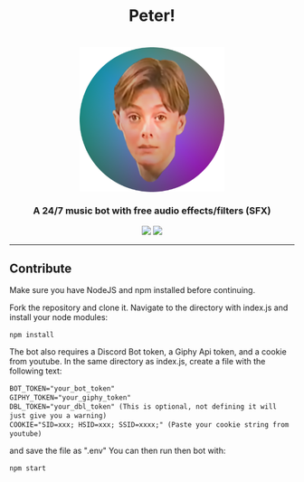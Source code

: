 <h1 align="center">Peter!</h1>

<h1 align="center">
    <img src="https://raw.githubusercontent.com/BR88C/peter/master/src/assets/images/peter%20cropped.png" align="center" width="256" height="256" />
</h1>

<h3 align="center">A 24/7 music bot with free audio effects/filters (SFX)</h3>

<p align="center">
    <img src="https://img.shields.io/github/v/release/BR88C/peter?include_prereleases&style=for-the-badge">
    <img src="https://img.shields.io/github/license/BR88C/peter?style=for-the-badge">
</p>

---

## Contribute
Make sure you have NodeJS and npm installed before continuing.

Fork the repository and clone it.
Navigate to the directory with index.js and install your node modules:
```
npm install
```
The bot also requires a Discord Bot token, a Giphy Api token, and a cookie from youtube. In the same directory as index.js, create a file with the following text:
```
BOT_TOKEN="your_bot_token"
GIPHY_TOKEN="your_giphy_token"
DBL_TOKEN="your_dbl_token" (This is optional, not defining it will just give you a warning)
COOKIE="SID=xxx; HSID=xxx; SSID=xxxx;" (Paste your cookie string from youtube)
```
and save the file as ".env"
You can then run then bot with:
```
npm start
```
